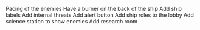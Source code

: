 Pacing of the enemies
Have a burner on the back of the ship
Add ship labels
Add internal threats
Add alert button
Add ship roles to the lobby
Add science station to show enemies
Add research room

